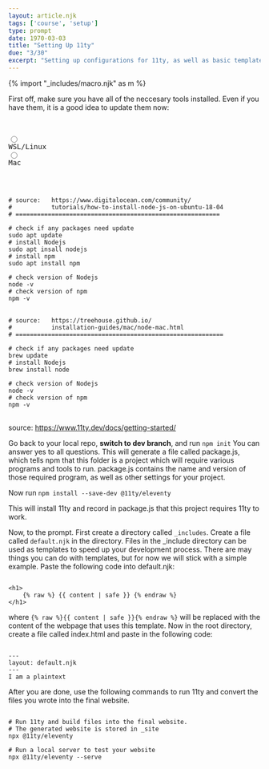 ```yaml
---
layout: article.njk
tags: ['course', 'setup']
type: prompt
date: 1970-03-03
title: "Setting Up 11ty"
due: "3/30"
excerpt: "Setting up configurations for 11ty, as well as basic templates used for future webpages."
---
```

 
{% import "_includes/macro.njk" as m %}

<section>

First off, make sure you have all of the neccesary tools installed. 
Even if you have them, it is a good idea to update them now:

<pre class="code-opt">

<form>
<input type="radio" id="linux" name="os" value="linux">
<label for="linux">WSL/Linux</label>
<input type="radio" id="mac" name="os" value="mac">
<label for="mac">Mac</label>
</form>

<code id="linux" class="select">
# source:   https://www.digitalocean.com/community/
#           tutorials/how-to-install-node-js-on-ubuntu-18-04
# =========================================================

# check if any packages need update
sudo apt update 
# install Nodejs 
sudo apt insall nodejs
# install npm 
sudo apt install npm

# check version of Nodejs
node -v
# check version of npm
npm -v
</code>
<code id="mac">
# source:   https://treehouse.github.io/
#           installation-guides/mac/node-mac.html
# ==========================================================

# check if any packages need update
brew update 
# install Nodejs 
brew install node 

# check version of Nodejs
node -v 
# check version of npm
npm -v
</code>
</pre>

source: https://www.11ty.dev/docs/getting-started/


Go back to your local repo, **switch to dev branch**, and run `npm init`
You can answer yes to all questions. This will generate a file called package.js, which tells npm that 
this folder is a project which will require various programs and tools to run. package.js 
contains the name and version of those required program, as well as other settings for your project.


Now run `npm install --save-dev @11ty/eleventy`


This will install 11ty and record in package.js that this project requires 11ty to work.

Now, to the prompt. First create a directory called `_includes`. Create a file called 
`default.njk` in the directory. 
Files in the _include directory can be used as templates to speed up your development process. There are may things you can do with templates, but for now 
we will stick with a simple example.
Paste the following code into default.njk:


```

<h1>
    {% raw %} {{ content | safe }} {% endraw %}
</h1>

```
where `{% raw %}{{ content | safe }}{% endraw %}` will be replaced with the content of the webpage that uses this template. Now in the root directory, create a file called index.html and paste in the following code:
               
```

---
layout: default.njk
---
I am a plaintext

```

After you are done, use the following commands to run 11ty and convert the files you wrote into the final website.

```

# Run 11ty and build files into the final website.
# The generated website is stored in _site
npx @11ty/eleventy

# Run a local server to test your website
npx @11ty/eleventy --serve 

```

<!--<p>Read the following tutorial on package file scripts:</p>

<div class="links">
{{ m.link("https://www.freecodecamp.org/news/introduction-to-npm-scripts-1dbb2ae01633/",              "freecodecamp.org",    "Introduction to NPM Scripts" ) }}
</div>


<p>Modify your <span>package.js</span> file so all you need to type is <span>npm run build</span> 
to build your website with 11ty, and <span>npm run serve</span> to run the local test server. </p>

<p>This is an important step to make sure your website shows correctly on ZEIT. 
Without this step, ZEIT will not know how to convert your njk files into a proper website using HTML. 
</p>

<p>
Once you are done, run <span>npm run build</span> and <span>npm run serve</span> to make sure it works as intended.
</p>

<p>
Next, push your code to GitHub, and check ZEIT to see if the website dpeloyed correctly. ZEIT is smart enough to automatically
run the <span>build</span> script you just made, automatically extract the final website saved in <span>_site</span>, and display it as a website 
for all to see.                 
</p>

<p>
But just as a good practice, we will explicitly tell ZEIT how it should build and deploy our website. This is actually very easy. 
Go to your project's setting ➡ General ➡ Build and Development Setting, and set Framework Preset to "Eleventy". Hit save. 
Now, any time you push your 11ty project to GitHub, it will automatically build and deploy to ZEIT🎊.             
</p>
-->
</section>
